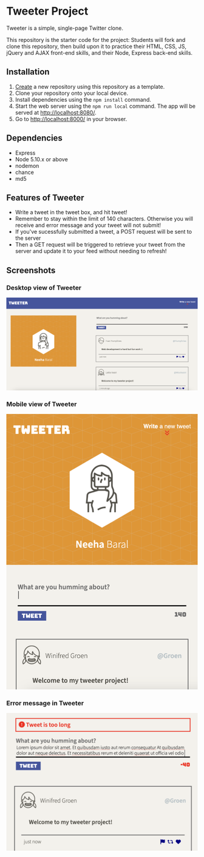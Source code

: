 # Tweeter Project

Tweeter is a simple, single-page Twitter clone.

This repository is the starter code for the project: Students will fork and clone this repository, then build upon it to practice their HTML, CSS, JS, jQuery and AJAX front-end skills, and their Node, Express back-end skills.

## Installation

1. [Create](https://docs.github.com/en/repositories/creating-and-managing-repositories/creating-a-repository-from-a-template) a new repository using this repository as a template.
2. Clone your repository onto your local device.
3. Install dependencies using the `npm install` command.
3. Start the web server using the `npm run local` command. The app will be served at <http://localhost:8080/>.
4. Go to <http://localhost:8000/> in your browser.

## Dependencies
- Express
- Node 5.10.x or above
- nodemon
- chance
- md5

## Features of Tweeter

- Write a tweet in the tweet box, and hit tweet!
- Remember to stay within the limit of 140 characters. Otherwise you will receive and error message and your tweet will not submit!
- If you've sucessfully submitted a tweet, a POST request will be sent to the server
- Then a GET request will be triggered to retrieve your tweet from the server and update it to your feed without needing to refresh! 

## Screenshots
### Desktop view of Tweeter
!["Desktop view of Tweeter"](https://raw.githubusercontent.com/blueyellow7/tweeter/master/docs/Desktop-view.png)
### Mobile view of Tweeter
!["Mobile view of Tweeter"](https://raw.githubusercontent.com/blueyellow7/tweeter/master/docs/Mobile-view.png)
### Error message in Tweeter
!["Error message if tweet is too long"](https://raw.githubusercontent.com/blueyellow7/tweeter/master/docs/Error.png)